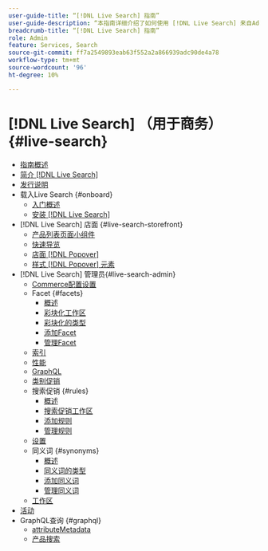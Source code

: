 ```yaml
---
user-guide-title: “[!DNL Live Search] 指南”
user-guide-description: “本指南详细介绍了如何使用 [!DNL Live Search] 来自Adobe Commerce。”
breadcrumb-title: “[!DNL Live Search] 指南”
role: Admin
feature: Services, Search
source-git-commit: ff7a2549893eab63f552a2a866939adc90de4a78
workflow-type: tm+mt
source-wordcount: '96'
ht-degree: 10%

---
```


# [!DNL Live Search] （用于商务） {#live-search}

- [指南概述](guide-overview.md)
- [简介 [!DNL Live Search]](overview.md)
- [发行说明](release-notes.md)
- 载入Live Search {#onboard}
   - [入门概述](onboarding-overview.md)
   - [安装 [!DNL Live Search]](install.md)
- [!DNL Live Search] 店面 {#live-search-storefront}
   - [产品列表页面小组件](plp-styling.md)
   - [快速导览](quick-tour.md)
   - [店面 [!DNL Popover]](storefront-popover.md)
   - [样式 [!DNL Popover] 元素](storefront-popover-styling.md)
- [!DNL Live Search] 管理员{#live-search-admin}
   - [Commerce配置设置](configuration.md)
   - Facet {#facets}
      - [概述](facets.md)
      - [彩块化工作区](faceting-workspace.md)
      - [彩块化的类型](facets-type.md)
      - [添加Facet](facets-add.md)
      - [管理Facet](facets-manage.md)
   - [索引](indexing.md)
   - [性能](performance.md)
   - [GraphQL](graphql.md)
   - [类别促销](category-merch.md)
   - 搜索促销 {#rules}
      - [概述](rules.md)
      - [搜索促销工作区](rules-workspace.md)
      - [添加规则](rules-add.md)
      - [管理规则](rules-manage.md)
   - [设置](settings.md)
   - 同义词 {#synonyms}
      - [概述](synonyms.md)
      - [同义词的类型](synonyms-type.md)
      - [添加同义词](synonyms-add.md)
      - [管理同义词](synonyms-manage.md)
   - [工作区](workspace.md)
- [活动](events.md)
- GraphQL查询 {#graphql}
   - [attributeMetadata](https://developer.adobe.com/commerce/services/graphql/live-search/attribute-metadata/)
   - [产品搜索](https://developer.adobe.com/commerce/services/graphql/live-search/product-search/)